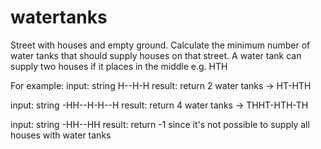 # watertanks
Street with houses and empty ground. Calculate the minimum number of water tanks that should supply houses on that street.
A water tank can supply two houses if it places in the middle e.g. HTH

For example:
input: string H--H-H
result: return 2 water tanks -> HT-HTH

input: string -HH--H-H--H
result: return 4 water tanks -> THHT-HTH-TH

input: string -HH--HH
result: return -1 since it's not possible to supply all houses with water tanks
